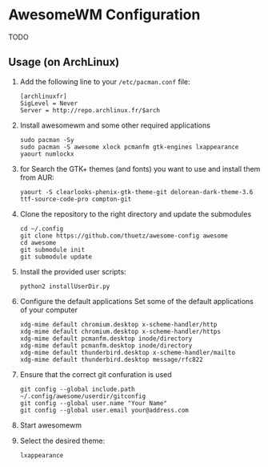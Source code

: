 AwesomeWM Configuration
=======================
TODO

Usage (on ArchLinux)
--------------------
1. Add the following line to your ```/etc/pacman.conf``` file:
   ```
   [archlinuxfr]
   SigLevel = Never
   Server = http://repo.archlinux.fr/$arch
   ```

2. Install awesomewm and some other required applications
   ```
   sudo pacman -Sy
   sudo pacman -S awesome xlock pcmanfm gtk-engines lxappearance yaourt numlockx
   ```

3. for Search the GTK+ themes (and fonts) you want to use and install them from AUR:
   ```
   yaourt -S clearlooks-phenix-gtk-theme-git delorean-dark-theme-3.6 ttf-source-code-pro compton-git
   ```

4. Clone the repository to the right directory and update the submodules
   ```
   cd ~/.config
   git clone https://github.com/thuetz/awesome-config awesome
   cd awesome
   git submodule init
   git submodule update
   ```

5. Install the provided user scripts:
   ```
   python2 installUserDir.py
   ```

6. Configure the default applications
   Set some of the default applications of your computer
   ```
   xdg-mime default chromium.desktop x-scheme-handler/http
   xdg-mime default chromium.desktop x-scheme-handler/https
   xdg-mime default pcmanfm.desktop inode/directory
   xdg-mime default pcmanfm.desktop inode/directory
   xdg-mime default thunderbird.desktop x-scheme-handler/mailto
   xdg-mime default thunderbird.desktop message/rfc822 
   ```

7. Ensure that the correct git confuration is used
   ```
   git config --global include.path ~/.config/awesome/userdir/gitconfig
   git config --global user.name "Your Name"
   git config --global user.email your@address.com
   ```

8. Start awesomewm

9. Select the desired theme:
   ```
   lxappearance
   ```

